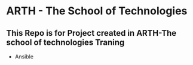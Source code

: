 # ARTH - The School of Technologies

## This Repo is for Project created in ARTH-The school of technologies Traning

- Ansible

